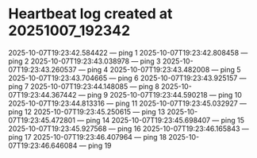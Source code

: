 # Heartbeat log created at 20251007_192342
2025-10-07T19:23:42.584422 — ping 1
2025-10-07T19:23:42.808458 — ping 2
2025-10-07T19:23:43.038978 — ping 3
2025-10-07T19:23:43.260537 — ping 4
2025-10-07T19:23:43.482008 — ping 5
2025-10-07T19:23:43.704665 — ping 6
2025-10-07T19:23:43.925157 — ping 7
2025-10-07T19:23:44.148085 — ping 8
2025-10-07T19:23:44.367442 — ping 9
2025-10-07T19:23:44.590218 — ping 10
2025-10-07T19:23:44.813316 — ping 11
2025-10-07T19:23:45.032927 — ping 12
2025-10-07T19:23:45.250615 — ping 13
2025-10-07T19:23:45.472801 — ping 14
2025-10-07T19:23:45.698407 — ping 15
2025-10-07T19:23:45.927568 — ping 16
2025-10-07T19:23:46.165843 — ping 17
2025-10-07T19:23:46.407964 — ping 18
2025-10-07T19:23:46.646084 — ping 19

